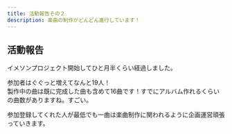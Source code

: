 ```yaml
---
title: 活動報告その２
description: 楽曲の制作がどんどん進行しています！
---
```


## 活動報告
イメソンプロジェクト開始してひと月半くらい経過しました。

参加者はぐぐっと増えてなんと19人！<br>
製作中の曲は既に完成した曲も含めて16曲です！すでにアルバム作れるくらいの曲数がありますね。すごい。

参加登録してくれた人が最低でも一曲は楽曲制作に関われるように企画運営頑張っていきます。
